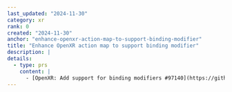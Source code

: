 ```yaml
---
last_updated: "2024-11-30"
category: xr
rank: 0
created: "2024-11-30"
anchor: "enhance-openxr-action-map-to-support-binding-modifier"
title: "Enhance OpenXR action map to support binding modifier"
description: |
details:
  - type: prs
    content: |
      - [OpenXR: Add support for binding modifiers #97140](https://github.com/godotengine/godot/pull/97140)
---
```

